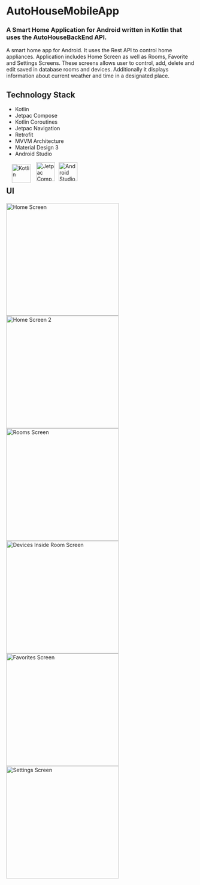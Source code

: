 
# AutoHouseMobileApp

### A Smart Home Application for Android written in Kotlin that uses the AutoHouseBackEnd API.

A smart home app for Android. It uses the Rest API to control home appliances. Application includes Home Screen as well as Rooms, Favorite and Settings Screens. These screens allows user to control, add, delete and edit saved in database rooms and devices. Additionally it displays information about current weather and time in a designated place.

## Technology Stack

* Kotlin
* Jetpac Compose
* Kotlin Coroutines
* Jetpac Navigation
* Retrofit
* MVVM Architecture
* Material Design 3
* Android Studio
<p>

<img align = "left" alt="Kotlin" width="50" style="margin-right:10px; padding: 5px; margin-left: 10px" src="https://cdn.jsdelivr.net/gh/devicons/devicon/icons/kotlin/kotlin-original.svg" />

<img align = "left" alt="Jetpac Compose" width="50" style="margin-right:10px;" src="https://3.bp.blogspot.com/-VVp3WvJvl84/X0Vu6EjYqDI/AAAAAAAAPjU/ZOMKiUlgfg8ok8DY8Hc-ocOvGdB0z86AgCLcBGAsYHQ/s1600/jetpack%2Bcompose%2Bicon_RGB.png" />

<img align = "left" alt="Android Studio" width="50" style="margin-right:10px;" src="https://cdn.jsdelivr.net/gh/devicons/devicon/icons/androidstudio/androidstudio-original.svg" />

</p>
<br>
<br>

##  UI


<div style= "margin-top: 20px">
<img style="margin-right:10px;" align = "left" src="./assets/github/Home1.png" alt="Home Screen" width="300" />

<img style="margin-right:10px;" align = "left" src="./assets/github/Home2.png" alt="Home Screen 2" width="300"
/>
</div>


<div style= "margin-top: 20px">
<img style="margin-right:10px;" align = "left" src="./assets/github/Rooms1.png" alt="Rooms Screen" width="300" />

<img style="margin-right:10px;" align = "left" src="./assets/github/Rooms2.png" alt="Devices Inside Room Screen" width="300"
/>
</div>


<div style= "margin-top: 20px">
<img style="margin-right:10px;" align = "left" src="./assets/github/Favorites.png" alt="Favorites Screen" width="300" />

<img style="margin-right:10px;" align = "left" src="./assets/github/Settings.png" alt="Settings Screen" width="300"
/>
</div>


